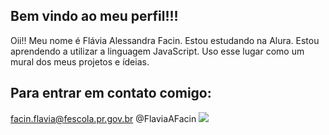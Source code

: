 ## Bem vindo ao meu perfil!!!
Oii!!
Meu nome é Flávia Alessandra Facin.
Estou estudando na Alura.
Estou aprendendo a utilizar a linguagem JavaScript.
Uso esse lugar como um mural dos meus projetos e ídeias.

## Para entrar em contato comigo:
facin.flavia@fescola.pr.gov.br
@FlaviaAFacin
![](https://img.freepik.com/fotos-premium/desenho-de-raposa-fofa-em-um-fundo-rosa_900101-26322.jpg)
